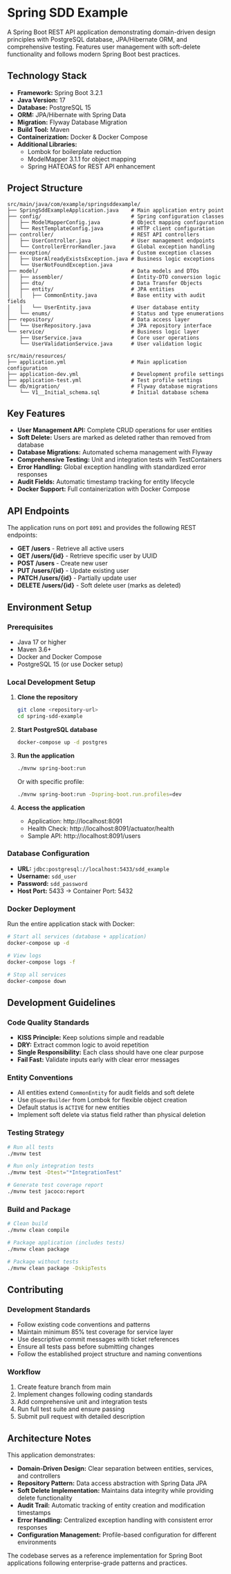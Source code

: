 # Spring SDD Example

A Spring Boot REST API application demonstrating domain-driven design principles with PostgreSQL database, JPA/Hibernate ORM, and comprehensive testing. Features user management with soft-delete functionality and follows modern Spring Boot best practices.

## Technology Stack

- **Framework:** Spring Boot 3.2.1
- **Java Version:** 17
- **Database:** PostgreSQL 15
- **ORM:** JPA/Hibernate with Spring Data
- **Migration:** Flyway Database Migration
- **Build Tool:** Maven
- **Containerization:** Docker & Docker Compose
- **Additional Libraries:** 
  - Lombok for boilerplate reduction
  - ModelMapper 3.1.1 for object mapping
  - Spring HATEOAS for REST API enhancement

## Project Structure

```
src/main/java/com/example/springsddexample/
├── SpringSddExampleApplication.java    # Main application entry point
├── config/                             # Spring configuration classes
│   ├── ModelMapperConfig.java          # Object mapping configuration
│   └── RestTemplateConfig.java         # HTTP client configuration
├── controller/                         # REST API controllers
│   ├── UserController.java             # User management endpoints
│   └── ControllerErrorHandler.java     # Global exception handling
├── exception/                          # Custom exception classes
│   ├── UserAlreadyExistsException.java # Business logic exceptions
│   └── UserNotFoundException.java      
├── model/                              # Data models and DTOs
│   ├── assembler/                      # Entity-DTO conversion logic
│   ├── dto/                            # Data Transfer Objects
│   ├── entity/                         # JPA entities
│   │   ├── CommonEntity.java           # Base entity with audit fields
│   │   └── UserEntity.java             # User database entity
│   └── enums/                          # Status and type enumerations
├── repository/                         # Data access layer
│   └── UserRepository.java             # JPA repository interface
└── service/                            # Business logic layer
    ├── UserService.java                # Core user operations
    └── UserValidationService.java      # User validation logic

src/main/resources/
├── application.yml                     # Main application configuration
├── application-dev.yml                 # Development profile settings
├── application-test.yml                # Test profile settings
└── db/migration/                       # Flyway database migrations
    └── V1__Initial_schema.sql          # Initial database schema
```

## Key Features

- **User Management API:** Complete CRUD operations for user entities
- **Soft Delete:** Users are marked as deleted rather than removed from database
- **Database Migrations:** Automated schema management with Flyway
- **Comprehensive Testing:** Unit and integration tests with TestContainers
- **Error Handling:** Global exception handling with standardized error responses
- **Audit Fields:** Automatic timestamp tracking for entity lifecycle
- **Docker Support:** Full containerization with Docker Compose

## API Endpoints

The application runs on port `8091` and provides the following REST endpoints:

- **GET /users** - Retrieve all active users
- **GET /users/{id}** - Retrieve specific user by UUID
- **POST /users** - Create new user
- **PUT /users/{id}** - Update existing user
- **PATCH /users/{id}** - Partially update user
- **DELETE /users/{id}** - Soft delete user (marks as deleted)

## Environment Setup

### Prerequisites

- Java 17 or higher
- Maven 3.6+
- Docker and Docker Compose
- PostgreSQL 15 (or use Docker setup)

### Local Development Setup

1. **Clone the repository**
   ```bash
   git clone <repository-url>
   cd spring-sdd-example
   ```

2. **Start PostgreSQL database**
   ```bash
   docker-compose up -d postgres
   ```

3. **Run the application**
   ```bash
   ./mvnw spring-boot:run
   ```

   Or with specific profile:
   ```bash
   ./mvnw spring-boot:run -Dspring-boot.run.profiles=dev
   ```

4. **Access the application**
   - Application: http://localhost:8091
   - Health Check: http://localhost:8091/actuator/health
   - Sample API: http://localhost:8091/users

### Database Configuration

- **URL:** `jdbc:postgresql://localhost:5433/sdd_example`
- **Username:** `sdd_user`
- **Password:** `sdd_password`
- **Host Port:** 5433 → Container Port: 5432

### Docker Deployment

Run the entire application stack with Docker:

```bash
# Start all services (database + application)
docker-compose up -d

# View logs
docker-compose logs -f

# Stop all services
docker-compose down
```

## Development Guidelines

### Code Quality Standards

- **KISS Principle:** Keep solutions simple and readable
- **DRY:** Extract common logic to avoid repetition
- **Single Responsibility:** Each class should have one clear purpose
- **Fail Fast:** Validate inputs early with clear error messages

### Entity Conventions

- All entities extend `CommonEntity` for audit fields and soft delete
- Use `@SuperBuilder` from Lombok for flexible object creation
- Default status is `ACTIVE` for new entities
- Implement soft delete via status field rather than physical deletion

### Testing Strategy

```bash
# Run all tests
./mvnw test

# Run only integration tests
./mvnw test -Dtest="*IntegrationTest"

# Generate test coverage report
./mvnw test jacoco:report
```

### Build and Package

```bash
# Clean build
./mvnw clean compile

# Package application (includes tests)
./mvnw clean package

# Package without tests
./mvnw clean package -DskipTests
```

## Contributing

### Development Standards

- Follow existing code conventions and patterns
- Maintain minimum 85% test coverage for service layer
- Use descriptive commit messages with ticket references
- Ensure all tests pass before submitting changes
- Follow the established project structure and naming conventions

### Workflow

1. Create feature branch from main
2. Implement changes following coding standards
3. Add comprehensive unit and integration tests
4. Run full test suite and ensure passing
5. Submit pull request with detailed description

## Architecture Notes

This application demonstrates:

- **Domain-Driven Design:** Clear separation between entities, services, and controllers
- **Repository Pattern:** Data access abstraction with Spring Data JPA
- **Soft Delete Implementation:** Maintains data integrity while providing delete functionality  
- **Audit Trail:** Automatic tracking of entity creation and modification timestamps
- **Error Handling:** Centralized exception handling with consistent error responses
- **Configuration Management:** Profile-based configuration for different environments

The codebase serves as a reference implementation for Spring Boot applications following enterprise-grade patterns and practices.